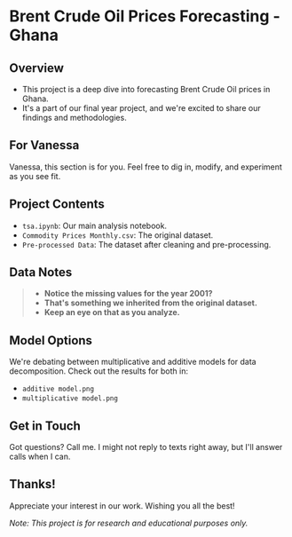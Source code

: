 # Brent Crude Oil Prices Forecasting - Ghana

## Overview
- This project is a deep dive into forecasting Brent Crude Oil prices in Ghana. 
- It's a part of our final year project, and we're excited to share our findings and methodologies.

## For Vanessa
Vanessa, this section is for you. Feel free to dig in, modify, and experiment as you see fit.

## Project Contents
- `tsa.ipynb`: Our main analysis notebook.
- `Commodity Prices Monthly.csv`: The original dataset.
- `Pre-processed Data`: The dataset after cleaning and pre-processing.

## Data Notes
> - **Notice the missing values for the year 2001?**
> - **That's something we inherited from the original dataset.**
> - **Keep an eye on that as you analyze.**

## Model Options
We're debating between multiplicative and additive models for data decomposition. Check out the results for both in:
- `additive model.png`
- `multiplicative model.png`

## Get in Touch
Got questions? Call me. I might not reply to texts right away, but I'll answer calls when I can.

## Thanks!
Appreciate your interest in our work. Wishing you all the best!

*Note: This project is for research and educational purposes only.*
